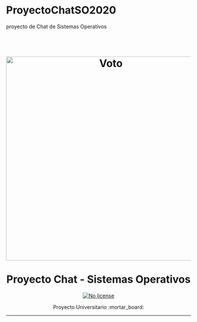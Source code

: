 # ProyectoChatSO2020
proyecto de Chat de Sistemas Operativos




<h1 align="center">
<br>
  <img src="https://cdn2.myket.ir/image/myket/icon/bd83259a-d072-4e38-b7cf-755950f7f97b_.png" alt="Voto" width="556"> 
<br>
<br>Proyecto Chat - Sistemas Operativos
</h1>
    
<p align="center">
  
  <a href="https://opensource.org/licenses/MIT">
    <img src="https://img.shields.io/static/v1?label=License&message=NoLicense&color=<COLOR>" alt="No license">
  </a>
</p>

<p align="center">Proyecto Universitario :mortar_board:</p>

<hr />